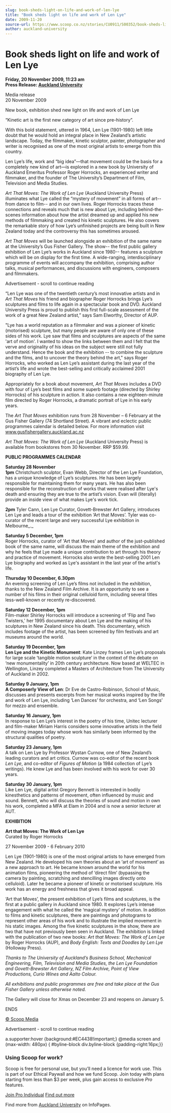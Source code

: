 ```yaml
---
slug: book-sheds-light-on-life-and-work-of-len-lye
title: "Book sheds light on life and work of Len Lye"
date: 2009-11-20
source-url: https://www.scoop.co.nz/stories/CU0911/S00352/book-sheds-light-on-life-and-work-of-len-lye.htm
author: auckland-university
---
```

Book sheds light on life and work of Len Lye
============================================

**Friday, 20 November 2009, 11:23 am**  
**Press Release: [Auckland University](https://info.scoop.co.nz/Auckland_University)**

Media release  
20 November 2009

New book, exhibition shed new light on life and work of Len Lye

“Kinetic art is the first new category of art since pre-history”.

With this bold statement, uttered in 1964, Len Lye (1901-1980) left little doubt that he would hold an integral place in New Zealand’s artistic landscape. Today, the filmmaker, kinetic sculptor, painter, photographer and writer is recognised as one of the most original artists to emerge from this country.

Len Lye’s life, work and “big idea”—that movement could be the basis for a completely new kind of art—is explored in a new book by University of Auckland Emeritus Professor Roger Horrocks, an experienced writer and filmmaker, and the founder of The University’s Department of Film, Television and Media Studies.

_Art That Moves: The Work of Len Lye_ (Auckland University Press) illuminates what Lye called the “mystery of movement” in all forms of art-- from dance to film-- and in our own lives. Roger Horrocks traces these connections and reveals much that is new about Lye, including behind-the-scenes information about how the artist dreamed up and applied his new methods of filmmaking and created his kinetic sculptures. He also covers the remarkable story of how Lye’s unfinished projects are being built in New Zealand today and the controversy this has sometimes aroused.

_Art That Moves_ will be launched alongside an exhibition of the same name at the University’s Gus Fisher Gallery. The show-- the first public gallery exhibition of Len Lye’s works in Auckland since 1980-- features a sculpture which will be on display for the first time. A wide-ranging, interdisciplinary programme of events will accompany the exhibition, comprising author talks, musical performances, and discussions with engineers, composers and filmmakers.

Advertisement - scroll to continue reading





“Len Lye was one of the twentieth century’s most innovative artists and in _Art That Moves_ his friend and biographer Roger Horrocks brings Lye’s sculptures and films to life again in a spectacular book and DVD. Auckland University Press is proud to publish this first full-scale assessment of the work of a great New Zealand artist,” says Sam Elworthy, Director of AUP.

"Lye has a world reputation as a filmmaker and was a pioneer of kinetic (motorised) sculpture, but many people are aware of only one of these sides of his work. Lye saw that films and sculptures are aspects of the same 'art of motion'. I wanted to show the links between them and I felt that the verve and originality of his ideas on the subject were still not fully understand. Hence the book and the exhibition -- to combine the sculpture and the films, and to uncover the theory behind the art," says Roger Horrocks, who worked as Len Lye’s assistant during the last year of the artist’s life and wrote the best-selling and critically acclaimed 2001 biography of Len Lye.

Appropriately for a book about movement, _Art That Moves_ includes a DVD with four of Lye’s best films and some superb footage (directed by Shirley Horrocks) of his sculpture in action. It also contains a new eighteen-minute film directed by Roger Horrocks, a dramatic portrait of Lye in his early years.

The _Art That Moves_ exhibition runs from 28 November – 6 February at the Gus Fisher Gallery (74 Shortland Street). A vibrant and eclectic public programmes calendar is detailed below. For more information visit www.gusfishergallery.auckland.ac.nz

_Art That Moves: The Work of Len Lye_ (Auckland University Press) is available from bookstores from 30 November. RRP $59.99.

**PUBLIC PROGRAMMES CALENDAR**

**Saturday 28 November**  
**1pm** Christchurch sculptor, Evan Webb, Director of the Len Lye Foundation, has a unique knowledge of Lye’s sculptures. He has been largely responsible for maintaining them for many years. He has also been responsible for the reconstruction of works that were realised after Lye's death and ensuring they are true to the artist’s vision. Evan will (literally) provide an inside view of what makes Lye's work tick.

**2pm** Tyler Cann, Len Lye Curator, Govett-Brewster Art Gallery, introduces Len Lye and leads a tour of the exhibition ‘Art that Moves’. Tyler was co-curator of the recent large and very successful Lye exhibition in Melbourne_._

**Saturday 5 December, 1pm**  
Roger Horrocks, curator of 'Art that Moves' and author of the just-published book of the same name, will discuss the main theme of the exhibition and why he feels that Lye made a unique contribution to art through his theory and practice of movement. Horrocks also wrote the best-selling 2001 Len Lye biography and worked as Lye's assistant in the last year of the artist's life.

**Thursday 10 December, 6.30pm**  
An evening screening of Len Lye’s films not included in the exhibition, thanks to the New Zealand Film Archive. It is an opportunity to see a number of his films in their original celluloid form, including several titles less-well-known or recently re-discovered.

**Saturday 12 December, 1pm**  
Film-maker Shirley Horrocks will introduce a screening of 'Flip and Two Twisters,' her 1995 documentary about Len Lye and the making of his sculptures in New Zealand since his death. This documentary, which includes footage of the artist, has been screened by film festivals and art museums around the world.

**Saturday 19 December, 1pm**  
**Len Lye and the Kinetic Monument**: Kate Linzey frames Len Lye’s proposals for large scale ‘tangible motion sculpture’ in the context of the debate on ‘new monumentality’ in 20th century architecture. Now based at WELTEC in Wellington, Linzey completed a Masters of Architecture from The University of Auckland in 2002.

**Saturday 9 January, 1pm**  
**A Composerly View of Len**: Dr Eve de Castro-Robinson, School of Music, discusses and presents excerpts from her musical works inspired by the life and work of Len Lye, including ‘Len Dances’ for orchestra, and ‘Len Songs’ for mezzo and ensemble.

**Saturday 16 January, 1pm**  
In response to Len Lye’s interest in the poetry of his time, Unitec lecturer and film-maker Miriam Harris considers some innovative artists in the field of moving images today whose work has similarly been informed by the structural qualities of poetry.

**Saturday 23 January, 1pm**  
A talk on Len Lye by Professor Wystan Curnow, one of New Zealand’s leading curators and art critics. Curnow was co-editor of the recent book _Len Lye_, and co-editor of _Figures of Motion_ (a 1984 collection of Lye’s writings). He knew Lye and has been involved with his work for over 30 years.

**Saturday 30 January, 1pm**  
Like Len Lye, digital artist Gregory Bennett is interested in bodily kinesthetics and patterns of movement, often influenced by music and sound. Bennett, who will discuss the theories of sound and motion in own his work, completed a MFA at Elam in 2004 and is now a senior lecturer at AUT.

**EXHIBITION**

**Art that Moves: The Work of Len Lye**  
Curated by Roger Horrocks

27 November 2009 - 6 February 2010

Len Lye (1901-1980) is one of the most original artists to have emerged from New Zealand. He developed his own theories about an ‘art of movement’ as a new approach to art. He became known around the world for his animation films, pioneering the method of ‘direct film’ (bypassing the camera by painting, scratching and stencilling images directly onto celluloid). Later he became a pioneer of kinetic or motorised sculpture. His work has an energy and freshness that gives it broad appeal.

‘Art that Moves’, the present exhibition of Lye’s films and sculptures, is the first at a public gallery in Auckland since 1980. It explores Lye’s intense engagement with what he called the ‘magical mystery’ of motion. In addition to films and kinetic sculptures, there are paintings and photograms to represent other areas of his work and to illustrate the implied movement in his static images. Among the five kinetic sculptures in the show, there are two that have not previously been seen in Auckland. The exhibition is linked with the publication of two new books: _Art that Moves: The Work of Len Lye_ by Roger Horrocks (AUP), and _Body English: Texts and Doodles by Len Lye_ (Holloway Press).

_Thanks to The University of Auckland’s Business School, Mechanical Engineering, Film, Television and Media Studies, the Len Lye Foundation and Govett-Brewster Art Gallery, NZ Film Archive, Point of View Productions, Curio Wines and Aalto Colour._

_All exhibitions and public programmes are free and take place at the Gus Fisher Gallery unless otherwise noted._

The Gallery will close for Xmas on December 23 and reopens on January 5.

ENDS

[© Scoop Media](http://www.scoop.co.nz/about/terms.html)  

Advertisement - scroll to continue reading



a.supporter:hover {background:#EC4438!important;} @media screen and (max-width: 480px) { #byline-block div.byline-block {padding-right:16px;}}

### Using Scoop for work?

Scoop is free for personal use, but you’ll need a licence for work use. This is part of our Ethical Paywall and how we fund Scoop. Join today with plans starting from less than $3 per week, plus gain access to exclusive _Pro_ features.  
  
[Join Pro Individual](https://pro.scoop.co.nz/Individual/?from=ProIn24) [Find out more](https://pro.scoop.co.nz/using-scoop-for-work/?from=ProIn24)

Find more from [Auckland University](https://info.scoop.co.nz/Auckland_University) on InfoPages.
